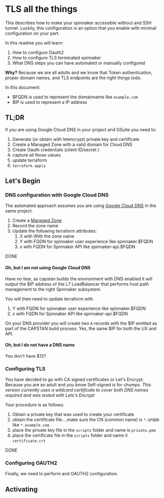 # TLS all the things

This describes how to make your spinnaker accessible without and SSH tunnel. Luckily, this configuration is an option that you enable with minimal configuration on your part.

In this readme you will learn:
1. How to configure Oauth2 
2. How to configure TLS terminated spinnaker
3. What DNS steps you can have automated or manually configured

**Why?** Because we are all adults and we know that Token authentication, proper domain names, and TLS endpoints are the right things todo.

In this document:
- $FQDN is used to represent the domainname like `example.com`
- $IP is used to represent a IP address

## TL;DR

If you are using Google Cloud DNS in your project and GSuite you need to:
1. Generate (or obtain with letencrypt) private key and certificate
2. Create a Managed Zone with a valid domain for Cloud DNS
3. Create Oauth credentials (client ID/secret  )
4. capture all those values
5. update terraform
6. `terraform apply`


## Let's Begin
### DNS configuration with Google Cloud DNS

The automated approach assumes you are using [Google Cloud DNS](https://cloud.google.com/dns/) in the same project.

1. Create a [Managed Zone](https://cloud.google.com/dns/quickstart)
2. Record the zone name
3. Update the following terraform attributes:
   1. X with With the zone name
   2. Y with FQDN for spinnaker user experience like spinnaker.$FQDN 
   3. x with FQDN for Spinnaker API  like spinnaker-api.$FQDN


DONE


#### Oh, but I am not using Google Cloud DNS

Have no fear, as capstan builds the environment with DNS enabled it will output the $IP address of the L7 LoadBalancer that performs host path management to the right Spinnaker subsystem. 

You will then need to update terraform with
1. Y with FQDN for spinnaker user experience like spinnaker.$FQDN
2. x with FQDN for Spinnaker API  like spinnaker-api.$FQDN

On your DNS provider you will create two `A` records with the $IP emitted as part of the CAPSTAN build process. Yes, the same $IP for both the UX and API. 

#### Oh, but I do not have a DNS name

You don't have $12? 

### Configuring TLS
You have decided to go with CA signed certificates or Let's Encrypt. Because you are an adult and you know Self-signed is for chumps. *This version currently uses a wildcard certificate to cover both DNS names required and was tested with Lets's Encrypt*

Your procedure is as follows:
1. Obtain a private key that was used to create your certificate
2. obtain the certificate file....make sure the CN (common name) is `*.$FQDN` like `*.example.com`
3. place the private key file in the `scripts` folder and name is `private.pem`
4. place the certificate file in the `scripts` folder and name it `certificate.crt`

DONE

### Configuring OAUTH2

Finally, we need to perform and OAUTH2 configuration. 

## Activating 
